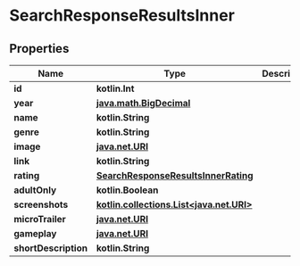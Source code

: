 
# SearchResponseResultsInner

## Properties
| Name | Type | Description | Notes |
| ------------ | ------------- | ------------- | ------------- |
| **id** | **kotlin.Int** |  |  [optional] |
| **year** | [**java.math.BigDecimal**](java.math.BigDecimal.md) |  |  [optional] |
| **name** | **kotlin.String** |  |  [optional] |
| **genre** | **kotlin.String** |  |  [optional] |
| **image** | [**java.net.URI**](java.net.URI.md) |  |  [optional] |
| **link** | **kotlin.String** |  |  [optional] |
| **rating** | [**SearchResponseResultsInnerRating**](SearchResponseResultsInnerRating.md) |  |  [optional] |
| **adultOnly** | **kotlin.Boolean** |  |  [optional] |
| **screenshots** | [**kotlin.collections.List&lt;java.net.URI&gt;**](java.net.URI.md) |  |  [optional] |
| **microTrailer** | [**java.net.URI**](java.net.URI.md) |  |  [optional] |
| **gameplay** | [**java.net.URI**](java.net.URI.md) |  |  [optional] |
| **shortDescription** | **kotlin.String** |  |  [optional] |



